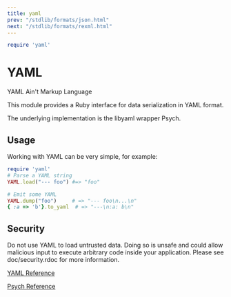 ```yaml
---
title: yaml
prev: "/stdlib/formats/json.html"
next: "/stdlib/formats/rexml.html"
---
```



```ruby
require 'yaml'
```

# YAML

YAML Ain't Markup Language

This module provides a Ruby interface for data serialization in YAML
format.

The underlying implementation is the libyaml wrapper Psych.

## Usage

Working with YAML can be very simple, for example:


```ruby
require 'yaml'
# Parse a YAML string
YAML.load("--- foo") #=> "foo"

# Emit some YAML
YAML.dump("foo")     # => "--- foo\n...\n"
{ :a => 'b'}.to_yaml  # => "---\n:a: b\n"
```

## Security

Do not use YAML to load untrusted data. Doing so is unsafe and could
allow malicious input to execute arbitrary code inside your application.
Please see doc/security.rdoc for more information.

<a href='https://ruby-doc.org/stdlib-2.5.0/libdoc/yaml/rdoc/YAML.html'
class='ruby-doc remote reference' target='_blank'>YAML Reference</a>



<a href='https://ruby-doc.org/stdlib-2.5.0/libdoc/psych/rdoc/Psych.html'
class='ruby-doc remote reference' target='_blank'>Psych Reference</a>

